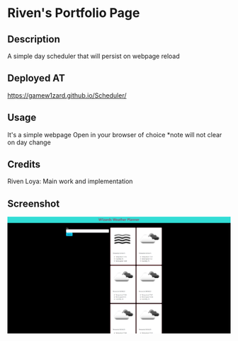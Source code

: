 # Riven's Portfolio Page

## Description

A simple day scheduler that will persist on webpage reload

## Deployed AT

https://gamew1zard.github.io/Scheduler/

## Usage

It's a simple webpage Open in your browser of choice
*note will not clear on day change

## Credits

Riven Loya: Main work and implementation


## Screenshot

![screenshot of webpage](/Assets/Images/Untitled.png?raw=true " ")


